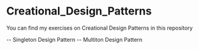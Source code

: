 # Creational_Design_Patterns
 You can find my exercises on Creational Design Patterns in this repository

-- Singleton Design Pattern
-- Multiton Design Pattern
